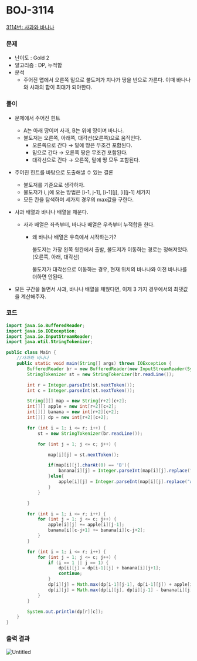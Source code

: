 # BOJ-3114

[3114번: 사과와 바나나](https://www.acmicpc.net/problem/3114)

### 문제

- 난이도 : Gold 2
- 알고리즘 : DP, 누적합
- 분석
    - 주어진 맵에서 오른쪽 밑으로 불도저가 지나가 땅을 반으로 가른다. 이때 바나나와 사과의 합이 최대가 되야한다.

### 풀이

- 문제에서 주어진 힌트
    - A는 아래 땅이며 사과, B는 위에 땅이며 바나나.
    - 불도저는 오른쪽, 아래쪽, 대각선(오른쪽)으로 움직인다.
        - 오른쪽으로 간다 → 밑에 땅은 무조건 포함된다.
        - 밑으로 간다 → 오른쪽 땅은 무조건 포함된다.
        - 대각선으로 간다 → 오른쪽, 밑에 땅 모두 포함된다.

- 주어진 힌트를 바탕으로 도출해낼 수 있는 결론
    - 불도저를 기준으로 생각하자.
    - 불도저가 i, j에 오는 방법은 [i-1, j-1], [i-1][j], [i][j-1] 세가지
    - 모든 칸을 탐색하며 세가지 경우의 max값을 구한다.

- 사과 배열과 바나나 배열을 채운다.
    - 사과 배열은 좌측부터, 바나나 배열은 우측부터 누적합을 한다.
        - 왜 바나나 배열은 우측에서 시작하는가?
            
            불도저는 가장 왼쪽 윗칸에서 출발, 불도저가 이동하는 경로는 정해져있다.(오른쪽, 아래, 대각선)
            
            불도저가 대각선으로 이동하는 경우, 현재 위치의 바나나와 이전 바나나를 더하면 안된다.
            
        
- 모든 구간을 돌면서 사과, 바나나 배열을 채웠다면, 이제 3 가지 경우에서의 최댓값을 계산해주자.

### 코드

```java
import java.io.BufferedReader;
import java.io.IOException;
import java.io.InputStreamReader;
import java.util.StringTokenizer;

public class Main {
    //사과와 바나나
    public static void main(String[] args) throws IOException {
        BufferedReader br = new BufferedReader(new InputStreamReader(System.in));
        StringTokenizer st = new StringTokenizer(br.readLine());

        int r = Integer.parseInt(st.nextToken());
        int c = Integer.parseInt(st.nextToken());

        String[][] map = new String[r+2][c+2];
        int[][] apple = new int[r+2][c+2];
        int[][] banana = new int[r+2][c+2];
        int[][] dp = new int[r+2][c+2];

        for (int i = 1; i <= r; i++) {
            st = new StringTokenizer(br.readLine());

            for (int j = 1; j <= c; j++) {

                map[i][j] = st.nextToken();

                if(map[i][j].charAt(0) == 'B'){
                    banana[i][j] = Integer.parseInt(map[i][j].replace("B",""));
                }else{
                    apple[i][j] = Integer.parseInt(map[i][j].replace("A",""));
                }
            }

        }

        for (int i = 1; i <= r; i++) {
            for (int j = 1; j <= c; j++) {
                apple[i][j] += apple[i][j-1];
                banana[i][c-j+1] += banana[i][c-j+2];
            }
        }

        for (int i = 1; i <= r; i++) {
            for (int j = 1; j <= c; j++) {
                if (i == 1 || j == 1) {
                    dp[i][j] = dp[i-1][j] + banana[i][j+1];
                    continue;
                }
                dp[i][j] = Math.max(dp[i-1][j-1], dp[i-1][j]) + apple[i][j-1] + banana[i][j+1];
                dp[i][j] = Math.max(dp[i][j], dp[i][j-1] - banana[i][j] + banana[i][j+1]);
            }
        }

        System.out.println(dp[r][c]);
    }
}
```

### 출력 결과

![Untitled](https://s3-us-west-2.amazonaws.com/secure.notion-static.com/e8eb2104-43ee-4376-9f4c-02dd8f852dee/Untitled.png)
